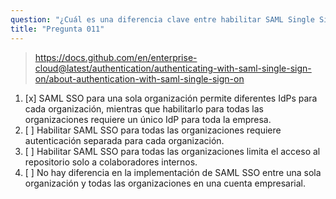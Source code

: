 ```yaml
---
question: "¿Cuál es una diferencia clave entre habilitar SAML Single Sign-On (SSO) para todas las organizaciones en una cuenta empresarial frente a habilitarlo para una sola organización en GitHub Enterprise Cloud?"
title: "Pregunta 011"
---
```


> https://docs.github.com/en/enterprise-cloud@latest/authentication/authenticating-with-saml-single-sign-on/about-authentication-with-saml-single-sign-on
1. [x] SAML SSO para una sola organización permite diferentes IdPs para cada organización, mientras que habilitarlo para todas las organizaciones requiere un único IdP para toda la empresa.
1. [ ] Habilitar SAML SSO para todas las organizaciones requiere autenticación separada para cada organización.
1. [ ] Habilitar SAML SSO para todas las organizaciones limita el acceso al repositorio solo a colaboradores internos.
1. [ ] No hay diferencia en la implementación de SAML SSO entre una sola organización y todas las organizaciones en una cuenta empresarial.
